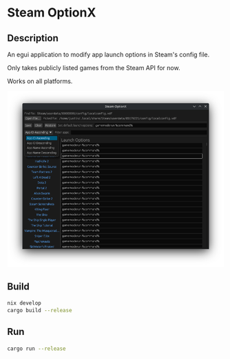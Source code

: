 # Steam OptionX

## Description

An egui application to modify app launch options in Steam's config file.

Only takes publicly listed games from the Steam API for now.

Works on all platforms.

![Screenshot](assets/screenshot.png)

## Build

```sh
nix develop
cargo build --release
```

## Run

```sh
cargo run --release
```
